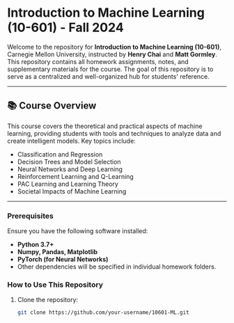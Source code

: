 # Introduction to Machine Learning (10-601) - Fall 2024

Welcome to the repository for **Introduction to Machine Learning (10-601)**, Carnegie Mellon University, instructed by **Henry Chai** and **Matt Gormley**. This repository contains all homework assignments, notes, and supplementary materials for the course. The goal of this repository is to serve as a centralized and well-organized hub for students' reference.

---

## 📚 Course Overview

This course covers the theoretical and practical aspects of machine learning, providing students with tools and techniques to analyze data and create intelligent models. Key topics include:

- Classification and Regression
- Decision Trees and Model Selection
- Neural Networks and Deep Learning
- Reinforcement Learning and Q-Learning
- PAC Learning and Learning Theory
- Societal Impacts of Machine Learning

---


### Prerequisites

Ensure you have the following software installed:
- **Python 3.7+**
- **Numpy, Pandas, Matplotlib**
- **PyTorch (for Neural Networks)**
- Other dependencies will be specified in individual homework folders.

### How to Use This Repository

1. Clone the repository:
   ```bash
   git clone https://github.com/your-username/10601-ML.git
